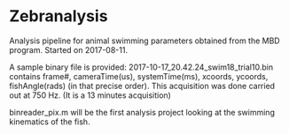 # Zebranalysis

Analysis pipeline for animal swimming parameters obtained from the MBD program.
Started on 2017-08-11.

A sample binary file is provided: 2017-10-17_20.42.24_swim18_trial10.bin contains frame#, cameraTime(us), systemTime(ms), xcoords, ycoords, fishAngle(rads) (in that precise order). This acquisition was done carried out at 750 Hz. (It is a 13 minutes acquisition)

binreader_pix.m will be the first analysis project looking at the swimming kinematics of the fish.
